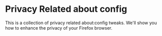 # Privacy Related about config
This is a collection of privacy related about:config tweaks. We'll show you how to enhance the privacy of your Firefox browser.
